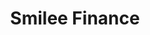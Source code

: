 ---
title: Smilee Finance
category:
  - Defi
ApprovedOn: Q1 2024
externalUrl: "#"
type: Grant 
grantType: Project
---